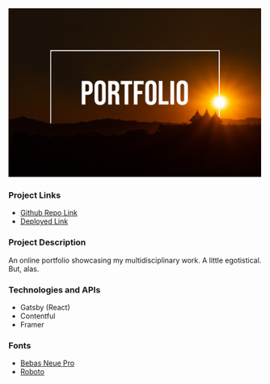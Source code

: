 <img src="./Images/Portfolio.jpg" alt="Portfolio Title Card" width="500"/>

### Project Links
- [Github Repo Link](https://github.com/kndshein/PersonalPortfolioV2)
- [Deployed Link](https://knds.art)

### Project Description
An online portfolio showcasing my multidisciplinary work. A little egotistical. But, alas.

### Technologies and APIs
- Gatsby (React)
- Contentful
- Framer

### Fonts
- [Bebas Neue Pro](https://fonts.adobe.com/fonts/bebas-neue-pro)
- [Roboto](https://fonts.google.com/specimen/Roboto)